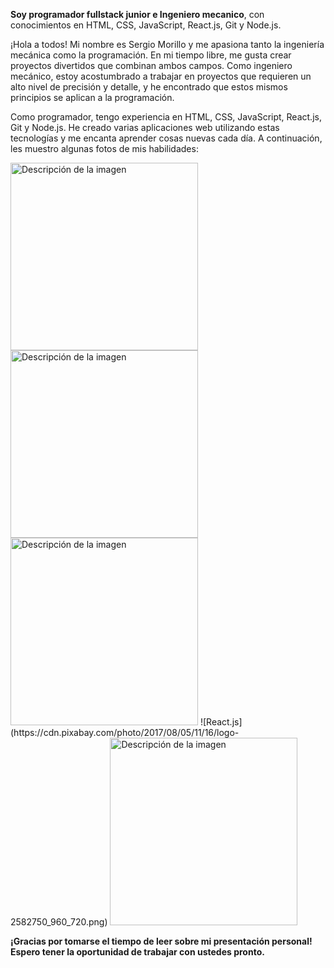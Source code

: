 **Soy programador fullstack junior e Ingeniero mecanico**, con conocimientos en HTML, CSS, JavaScript, React.js, Git y Node.js.

¡Hola a todos! Mi nombre es Sergio Morillo y me apasiona tanto la ingeniería mecánica como la programación. En mi tiempo libre, me gusta crear proyectos divertidos que combinan ambos campos. Como ingeniero mecánico, estoy acostumbrado a trabajar en proyectos que requieren un alto nivel de precisión y detalle, y he encontrado que estos mismos principios se aplican a la programación.

Como programador, tengo experiencia en HTML, CSS, JavaScript, React.js, Git y Node.js. He creado varias aplicaciones web utilizando estas tecnologías y me encanta aprender cosas nuevas cada día. A continuación, les muestro algunas fotos de mis habilidades:

<img src="https://cdn.pixabay.com/photo/2017/08/05/11/16/logo-2582747_960_720.png" alt="Descripción de la imagen" width="300" height="300">
<img src="https://cdn.pixabay.com/photo/2017/08/05/11/16/logo-2582748_960_720.png" alt="Descripción de la imagen" width="300" height="300">
<img src="https://cdn.pixabay.com/photo/2015/04/23/17/41/javascript-736400_960_720.png" alt="Descripción de la imagen" width="300" height="300">
![React.js](https://cdn.pixabay.com/photo/2017/08/05/11/16/logo-2582750_960_720.png)
<img src="https://cdn.pixabay.com/photo/2015/04/23/17/41/node-js-736399_960_720.png" alt="Descripción de la imagen" width="300" height="300">



**¡Gracias por tomarse el tiempo de leer sobre mi presentación personal! Espero tener la oportunidad de trabajar con ustedes pronto.**



<!--
**SergioAMT/SergioAMT** is a ✨ _special_ ✨ repository because its `README.md` (this file) appears on your GitHub profile.

Here are some ideas to get you started:

- 🔭 I’m currently working on ...
- 🌱 I’m currently learning ...
- 👯 I’m looking to collaborate on ...
- 🤔 I’m looking for help with ...
- 💬 Ask me about ...
- 📫 How to reach me: ...
- 😄 Pronouns: ...
- ⚡ Fun fact: ...
-->

